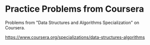 # Practice Problems from Coursera

Problems from "Data Structures and Algorithms Specialization" on Coursera.

https://www.coursera.org/specializations/data-structures-algorithms

